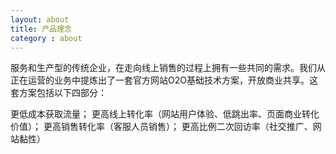 ```yaml
---
layout: about
title: 产品理念
category : about
---
```



服务和生产型的传统企业，在走向线上销售的过程上拥有一些共同的需求。我们从正在运营的业务中提炼出了一套官方网站O2O基础技术方案，开放商业共享。这套方案包括以下四部分：

更低成本获取流量；
更高线上转化率（网站用户体验、低跳出率、页面商业转化价值）；
更高销售转化率（客服人员销售）；
更高比例二次回访率（社交推广、网站黏性）



